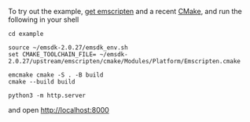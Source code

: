 To try out the example, [get emscripten](https://emscripten.org/docs/getting_started/downloads.html) and a recent [CMake](https://cmake.org), and run the following in your shell

```
cd example

source ~/emsdk-2.0.27/emsdk_env.sh
set CMAKE_TOOLCHAIN_FILE= ~/emsdk-2.0.27/upstream/emscripten/cmake/Modules/Platform/Emscripten.cmake

emcmake cmake -S . -B build
cmake --build build

python3 -m http.server 
```

and open [http://localhost:8000](http://localhost:8000)